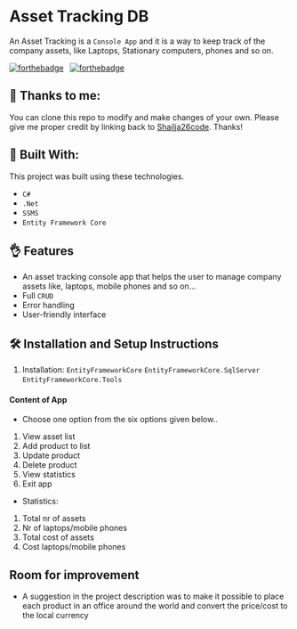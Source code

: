 # Asset Tracking DB
An Asset Tracking is a `Console App` and it is a way to keep track of the company assets, like Laptops, Stationary computers, phones and so on.

[![forthebadge](https://forthebadge.com/images/badges/built-with-love.svg)](https://forthebadge.com) &nbsp;
[![forthebadge](https://forthebadge.com/images/badges/made-with-c-sharp.svg)](https://forthebadge.com) &nbsp;

## :love_you_gesture: Thanks to me:
You can clone this repo to modify and make changes of your own. Please give me proper credit by linking back to [Shailja26code](https://github.com/Shailja26code/AssetTrackingDB). Thanks!

## :slightly_smiling_face: Built With: 

This project was built using these technologies.
- `C#`
- `.Net`
- `SSMS`
- `Entity Framework Core`  

## :ok_hand: Features
- An asset tracking console app that helps the user to manage company assets like, laptops, mobile phones and so on...
- Full `CRUD`
- Error handling
- User-friendly interface

## 🛠 Installation and Setup Instructions
1. Installation: `EntityFrameworkCore`
                 `EntityFrameworkCore.SqlServer`
                 `EntityFrameworkCore.Tools`
#### Content of App
- Choose one option from the six options given below..
1. View asset list
2. Add product to list
3. Update product
4. Delete product
5. View statistics
6. Exit app

- Statistics:
1. Total nr of assets
2. Nr of laptops/mobile phones
3. Total cost of assets
4. Cost laptops/mobile phones

## Room for improvement
- A suggestion in the project description was to make it possible to place each product in an office around the world and convert the price/cost to the local currency 
